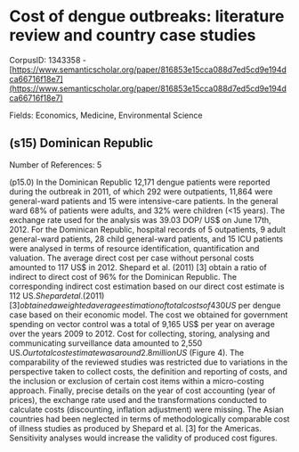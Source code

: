 # Cost of dengue outbreaks: literature review and country case studies

CorpusID: 1343358 - [https://www.semanticscholar.org/paper/816853e15cca088d7ed5cd9e194dca66716f18e7](https://www.semanticscholar.org/paper/816853e15cca088d7ed5cd9e194dca66716f18e7)

Fields: Economics, Medicine, Environmental Science

## (s15) Dominican Republic
Number of References: 5

(p15.0) In the Dominican Republic 12,171 dengue patients were reported during the outbreak in 2011, of which 292 were outpatients, 11,864 were general-ward patients and 15 were intensive-care patients. In the general ward 68% of patients were adults, and 32% were children (<15 years). The exchange rate used for the analysis was 39.03 DOP/ US$ on June 17th, 2012. For the Dominican Republic, hospital records of 5 outpatients, 9 adult general-ward patients, 28 child general-ward patients, and 15 ICU patients were analysed in terms of resource identification, quantification and valuation. The average direct cost per case without personal costs amounted to 117 US$ in 2012. Shepard et al. (2011) [3] obtain a ratio of indirect to direct cost of 96% for the Dominican Republic. The corresponding indirect cost estimation based on our direct cost estimate is 112 US$. Shepard et al. (2011) [3] obtained a weighted average estimation of total costs of 430 US$ per dengue case based on their economic model. The cost we obtained for government spending on vector control was a total of 9,165 US$ per year on average over the years 2009 to 2012. Cost for collecting, storing, analysing and communicating surveillance data amounted to 2,550 US$. Our total cost estimate was around 2.8 million US$ (Figure 4). The comparability of the reviewed studies was restricted due to variations in the perspective taken to collect costs, the definition and reporting of costs, and the inclusion or  exclusion of certain cost items within a micro-costing approach. Finally, precise details on the year of cost accounting (year of prices), the exchange rate used and the transformations conducted to calculate costs (discounting, inflation adjustment) were missing. The Asian countries had been neglected in terms of methodologically comparable cost of illness studies as produced by Shepard et al. [3] for the Americas. Sensitivity analyses would increase the validity of produced cost figures.
